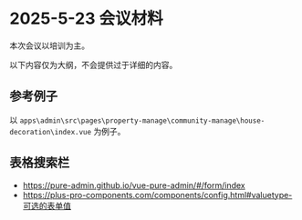 # 2025-5-23 会议材料

本次会议以培训为主。

以下内容仅为大纲，不会提供过于详细的内容。

## 参考例子

以 `apps\admin\src\pages\property-manage\community-manage\house-decoration\index.vue` 为例子。

## 表格搜索栏

- https://pure-admin.github.io/vue-pure-admin/#/form/index
- https://plus-pro-components.com/components/config.html#valuetype-可选的表单值
